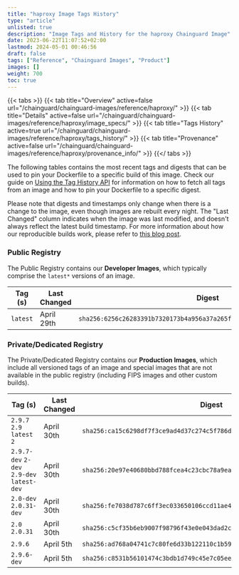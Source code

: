 ```yaml
---
title: "haproxy Image Tags History"
type: "article"
unlisted: true
description: "Image Tags and History for the haproxy Chainguard Image"
date: 2023-06-22T11:07:52+02:00
lastmod: 2024-05-01 00:46:56
draft: false
tags: ["Reference", "Chainguard Images", "Product"]
images: []
weight: 700
toc: true
---
```


{{< tabs >}}
{{< tab title="Overview" active=false url="/chainguard/chainguard-images/reference/haproxy/" >}}
{{< tab title="Details" active=false url="/chainguard/chainguard-images/reference/haproxy/image_specs/" >}}
{{< tab title="Tags History" active=true url="/chainguard/chainguard-images/reference/haproxy/tags_history/" >}}
{{< tab title="Provenance" active=false url="/chainguard/chainguard-images/reference/haproxy/provenance_info/" >}}
{{</ tabs >}}

The following tables contains the most recent tags and digests that can be used to pin your Dockerfile to a specific build of this image. Check our guide on [Using the Tag History API](/chainguard/chainguard-images/using-the-tag-history-api/) for information on how to fetch all tags from an image and how to pin your Dockerfile to a specific digest.

Please note that digests and timestamps only change when there is a change to the image, even though images are rebuilt every night. The "Last Changed" column indicates when the image was last modified, and doesn't always reflect the latest build timestamp. For more information about how our reproducible builds work, please refer to [this blog post](https://www.chainguard.dev/unchained/reproducing-chainguards-reproducible-image-builds).

### Public Registry
The Public Registry contains our **Developer Images**, which typically comprise the `latest*` versions of an image.

| Tag (s)   | Last Changed | Digest                                                                    |
|-----------|--------------|---------------------------------------------------------------------------|
|  `latest` | April 29th   | `sha256:6256c26283391b7320173b4a956a37a265f4ee924666ce4ee5d3523cf6f823f3` |


### Private/Dedicated Registry
The Private/Dedicated Registry contains our **Production Images**, which include all versioned tags of an image and special images that are not available in the public registry (including FIPS images and other custom builds).

| Tag (s)                                     | Last Changed | Digest                                                                    |
|---------------------------------------------|--------------|---------------------------------------------------------------------------|
|  `2.9.7` `2.9` `latest` `2`                 | April 30th   | `sha256:ca15c6298df7f3ce9ad4d37c274c5f786d847bb051a4d3d03c22559eb473a444` |
|  `2.9.7-dev` `2-dev` `2.9-dev` `latest-dev` | April 30th   | `sha256:20e97e40680bbd788fcea4c23cbc78a9ea4b653fea4831ce2afd5f539402aa6d` |
|  `2.0-dev` `2.0.31-dev`                     | April 30th   | `sha256:fe7038d787c6ff3ec033650106ccd11ae436b06b4cdbbf5827d09ce0504ed225` |
|  `2.0` `2.0.31`                             | April 30th   | `sha256:c5cf35b6eb9007f98796f43e0e043dad2ccf0c3ba5da20705d9d6744003292ac` |
|  `2.9.6`                                    | April 5th    | `sha256:ad768a04741c7c80fe6d33b122110c1b598a3c3a62ec8b9475ece45005a3c185` |
|  `2.9.6-dev`                                | April 5th    | `sha256:c8531b56101474c3bdb1d749c45e7c05ee7950e6e251826b108c3fe0e5111a60` |

